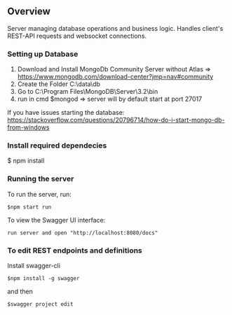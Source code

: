 ## Overview
Server managing database operations and business logic. Handles client's REST-API requests and websocket connections.

### Setting up Database
1. Download and Install MongoDb Community Server without Atlas => https://www.mongodb.com/download-center?jmp=nav#community
2. Create the Folder C:\data\db
3. Go to C:\Program Files\MongoDB\Server\3.2\bin
4. run in cmd $mongod => server will by default start at port 27017

If you have issues starting the database: https://stackoverflow.com/questions/20796714/how-do-i-start-mongo-db-from-windows

### Install required dependecies
$ npm install

### Running the server
To run the server, run:

```
$npm start run
```

To view the Swagger UI interface:

```
run server and open "http://localhost:8080/docs"
```

### To edit REST endpoints and definitions

Install swagger-cli
```
$npm install -g swagger
```
and then
```
$swagger project edit
```
